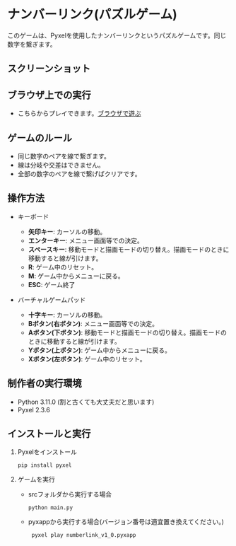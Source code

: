 # ナンバーリンク(パズルゲーム)

このゲームは、Pyxelを使用したナンバーリンクというパズルゲームです。同じ数字を繋ぎます。

## スクリーンショット


## ブラウザ上での実行
- こちらからプレイできます。[ブラウザで遊ぶ](https://kitao.github.io/pyxel/wasm/launcher/?play=ku-ron.pyxel_minigames.main.numberlink.numberlink_v1_1&gamepad=enabled)

## ゲームのルール
- 同じ数字のペアを線で繋ぎます。
- 線は分岐や交差はできません。
- 全部の数字のペアを線で繋げばクリアです。

## 操作方法

- キーボード
   - **矢印キー**: カーソルの移動。
   - **エンターキー**: メニュー画面等での決定。
   - **スペースキー**: 移動モードと描画モードの切り替え。描画モードのときに移動すると線が引けます。
   - **R**: ゲーム中のリセット。
   - **M**: ゲーム中からメニューに戻る。
   - **ESC**: ゲーム終了

- バーチャルゲームパッド
   - **十字キー**: カーソルの移動。
   - **Bボタン(右ボタン)**: メニュー画面等での決定。
   - **Aボタン(下ボタン)**: 移動モードと描画モードの切り替え。描画モードのときに移動すると線が引けます。
   - **Yボタン(上ボタン)**: ゲーム中からメニューに戻る。
   - **Xボタン(左ボタン)**: ゲーム中のリセット。


## 制作者の実行環境

- Python 3.11.0 (割と古くても大丈夫だと思います)
- Pyxel 2.3.6

## インストールと実行

1. Pyxelをインストール
   ```
   pip install pyxel
   ```

2. ゲームを実行
   - srcフォルダから実行する場合
      ```
      python main.py
      ```
   - pyxappから実行する場合(バージョン番号は適宜置き換えてください。)
      ```
       pyxel play numberlink_v1_0.pyxapp      
      ```
